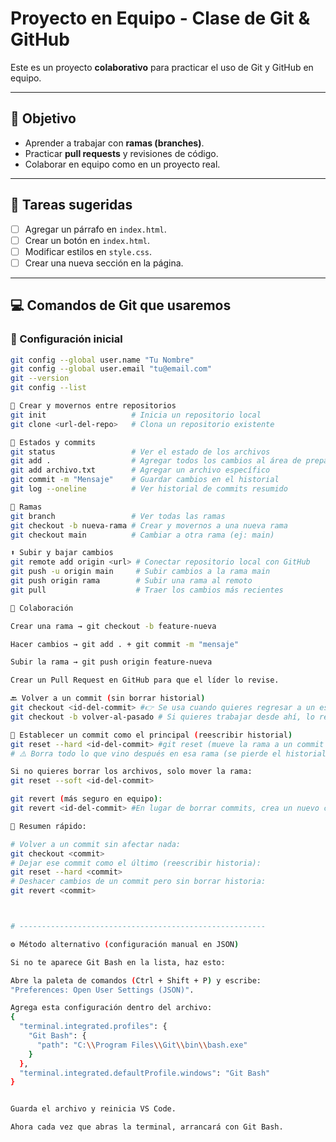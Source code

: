 # Proyecto en Equipo - Clase de Git & GitHub

Este es un proyecto **colaborativo** para practicar el uso de Git y GitHub en equipo.  

---

## 🚀 Objetivo
- Aprender a trabajar con **ramas (branches)**.  
- Practicar **pull requests** y revisiones de código.  
- Colaborar en equipo como en un proyecto real.  

---

## 📌 Tareas sugeridas
- [ ] Agregar un párrafo en `index.html`.  
- [ ] Crear un botón en `index.html`.  
- [ ] Modificar estilos en `style.css`.  
- [ ] Crear una nueva sección en la página.  

---

## 💻 Comandos de Git que usaremos

### 🔧 Configuración inicial
```bash
git config --global user.name "Tu Nombre"
git config --global user.email "tu@email.com"
git --version
git config --list

📂 Crear y movernos entre repositorios
git init                   # Inicia un repositorio local
git clone <url-del-repo>   # Clona un repositorio existente

📌 Estados y commits
git status                 # Ver el estado de los archivos
git add .                  # Agregar todos los cambios al área de preparación
git add archivo.txt        # Agregar un archivo específico
git commit -m "Mensaje"    # Guardar cambios en el historial
git log --oneline          # Ver historial de commits resumido

🌿 Ramas
git branch                 # Ver todas las ramas
git checkout -b nueva-rama # Crear y movernos a una nueva rama
git checkout main          # Cambiar a otra rama (ej: main)

⬆️ Subir y bajar cambios
git remote add origin <url> # Conectar repositorio local con GitHub
git push -u origin main     # Subir cambios a la rama main
git push origin rama        # Subir una rama al remoto
git pull                    # Traer los cambios más recientes

🔄 Colaboración

Crear una rama → git checkout -b feature-nueva

Hacer cambios → git add . + git commit -m "mensaje"

Subir la rama → git push origin feature-nueva

Crear un Pull Request en GitHub para que el líder lo revise.

🔙 Volver a un commit (sin borrar historial)
git checkout <id-del-commit> #👉 Se usa cuando quieres regresar a un estado anterior pero sin perder lo que vino después.
git checkout -b volver-al-pasado # Si quieres trabajar desde ahí, lo recomendable es crear una rama

🔄 Establecer un commit como el principal (reescribir historial)
git reset --hard <id-del-commit> #git reset (mueve la rama a un commit anterior)
# ⚠️ Borra todo lo que vino después en esa rama (se pierde el historial posterior).

Si no quieres borrar los archivos, solo mover la rama:
git reset --soft <id-del-commit>

git revert (más seguro en equipo): 
git revert <id-del-commit> #En lugar de borrar commits, crea un nuevo commit que deshace los cambios:

🧠 Resumen rápido:

# Volver a un commit sin afectar nada:
git checkout <commit>
# Dejar ese commit como el último (reescribir historia):
git reset --hard <commit>
# Deshacer cambios de un commit pero sin borrar historia:
git revert <commit>



# -------------------------------------------------------

⚙️ Método alternativo (configuración manual en JSON)

Si no te aparece Git Bash en la lista, haz esto:

Abre la paleta de comandos (Ctrl + Shift + P) y escribe:
"Preferences: Open User Settings (JSON)".

Agrega esta configuración dentro del archivo:
{
  "terminal.integrated.profiles": {
    "Git Bash": {
      "path": "C:\\Program Files\\Git\\bin\\bash.exe"
    }
  },
  "terminal.integrated.defaultProfile.windows": "Git Bash"
}


Guarda el archivo y reinicia VS Code.

Ahora cada vez que abras la terminal, arrancará con Git Bash.